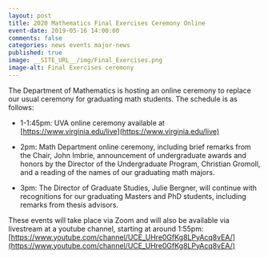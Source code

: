 ```yaml
---
layout: post
title: 2020 Mathematics Final Exercises Ceremony Online
event-date: 2019-05-16 14:00:00
comments: false
categories: news events major-news
published: true
image: __SITE_URL__/img/Final_Exercises.png
image-alt: Final Exercises ceremony
---
```


The Department of Mathematics is hosting an online ceremony to replace our usual ceremony for graduating math students. 
The schedule is as follows:

- 1-1:45pm: UVA online ceremony available at [https://www.virginia.edu/live](https://www.virginia.edu/live)

- 2pm: Math Department online ceremony, including brief remarks from the Chair, John Imbrie, announcement of undergraduate awards and honors by the Director of the Undergraduate Program, Christian Gromoll, and a reading of the names of our graduating math majors.

- 3pm: The Director of Graduate Studies, Julie Bergner, will continue with recognitions for our graduating Masters and PhD students, including remarks from thesis advisors.

These events will take place via Zoom and will also be available via livestream at a youtube channel, starting at around 1:55pm: [https://www.youtube.com/channel/UCE_UHre0GfKg8LPyAcq8vEA/](https://www.youtube.com/channel/UCE_UHre0GfKg8LPyAcq8vEA/)

